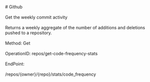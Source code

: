 <br>#     Github</br>
<br>Get the weekly commit activity</br>
<br>Returns a weekly aggregate of the number of additions and deletions pushed to a repository.</br>
<br>Method: Get</br>
<br>OperationID: repos/get-code-frequency-stats</br>
<br>EndPoint:</br>
<br>/repos/{owner}/{repo}/stats/code_frequency</br>
